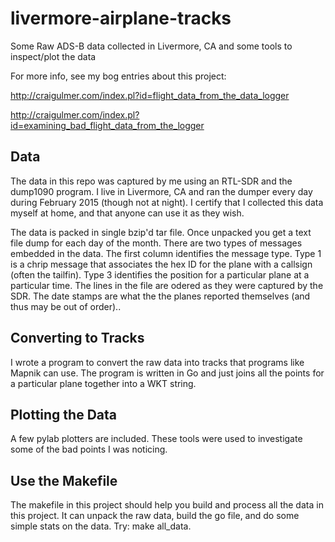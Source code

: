 # livermore-airplane-tracks

Some Raw ADS-B data collected in Livermore, CA and some tools to inspect/plot the data

For more info, see my bog entries about this project: 

http://craigulmer.com/index.pl?id=flight_data_from_the_data_logger

http://craigulmer.com/index.pl?id=examining_bad_flight_data_from_the_logger


## Data
The data in this repo was captured by me using an RTL-SDR and the dump1090 program. I live in Livermore, CA and ran the dumper every day during February 2015 (though not at night). I certify that I collected this data myself at home, and that anyone can use it as they wish.

The data is packed in single bzip'd tar file. Once unpacked you get a text file dump for each day of the month. There are two types of messages embedded in the data. The first column identifies the message type. Type 1 is a chrip message that associates the hex ID for the plane with a callsign (often the tailfin). Type 3 identifies the position for a particular plane at a particular time. The lines in the file are odered as they were captured by the SDR. The date stamps are what the the planes reported themselves (and thus may be out of order)..

## Converting to Tracks
I wrote a program to convert the raw data into tracks that programs like Mapnik can use. The program is written in Go and just joins all the points for a particular plane together into a WKT string.

## Plotting the Data
A few pylab plotters are included. These tools were used to investigate some of the bad points I was noticing.

## Use the Makefile
The makefile in this project should help you build and process all the data in this project. It can unpack the raw data, build the go file, and do some simple stats on the data. Try: make all_data.

